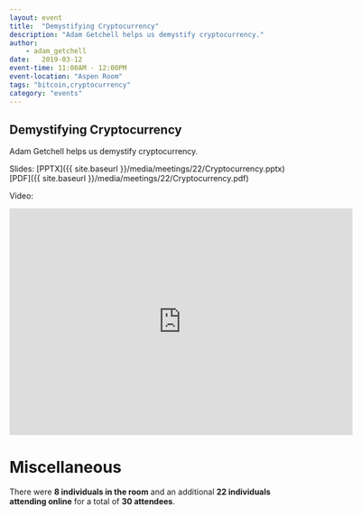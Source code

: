 ```yaml
---
layout: event
title:  "Demystifying Cryptocurrency"
description: "Adam Getchell helps us demystify cryptocurrency."
author:
    - adam_getchell
date:   2019-03-12
event-time: 11:00AM - 12:00PM
event-location: "Aspen Room"
tags: "bitcoin,cryptocurrency"
category: "events"
---
```


Demystifying Cryptocurrency
-

Adam Getchell helps us demystify cryptocurrency.

Slides: [PPTX]({{ site.baseurl }}/media/meetings/22/Cryptocurrency.pptx) [PDF]({{ site.baseurl }}/media/meetings/22/Cryptocurrency.pdf)

Video:

<iframe id="kaltura_player" class="video-frame" src="https://cdnapisec.kaltura.com/p/1770401/sp/177040100/embedIframeJs/uiconf_id/29032722/partner_id/1770401?iframeembed=true&playerId=kaltura_player&entry_id=0_8is9eti6&flashvars[mediaProtocol]=rtmp&amp;flashvars[streamerType]=rtmp&amp;flashvars[streamerUrl]=rtmp://www.kaltura.com:1935&amp;flashvars[rtmpFlavors]=1&amp;flashvars[localizationCode]=en&amp;flashvars[leadWithHTML5]=true&amp;flashvars[sideBarContainer.plugin]=true&amp;flashvars[sideBarContainer.position]=left&amp;flashvars[sideBarContainer.clickToClose]=true&amp;flashvars[chapters.plugin]=true&amp;flashvars[chapters.layout]=vertical&amp;flashvars[chapters.thumbnailRotator]=false&amp;flashvars[streamSelector.plugin]=true&amp;flashvars[EmbedPlayer.SpinnerTarget]=videoHolder&amp;flashvars[dualScreen.plugin]=true&amp;&wid=0_n2ijbcc2" width="608" height="402" allowfullscreen webkitallowfullscreen mozAllowFullScreen allow="autoplay *; fullscreen *; encrypted-media *" frameborder="0" title="Kaltura Player"></iframe>

Miscellaneous
=
There were **8 individuals in the room** and an additional **22 individuals attending online** for a total of **30 attendees**.
